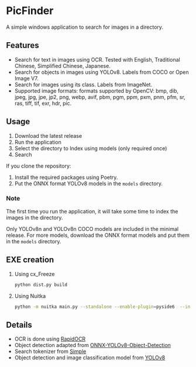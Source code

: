 # PicFinder

A simple windows application to search for images in a directory.

## Features

* Search for text in images using OCR. Tested with English, Traditional Chinese, Simplified Chinese, Japanese.
* Search for objects in images using YOLOv8. Labels from COCO or Open Image V7.
* Search for images using its class. Labels from ImageNet.
* Supported image formats: formats supported by OpenCV: bmp, dib, jpeg, jpg, jpe, jp2, png, webp, avif, pbm, pgm, ppm, pxm, pnm, pfm, sr, ras, tiff, tif, exr, hdr, pic.

## Usage

1. Download the latest release
2. Run the application
3. Select the directory to Index using models (only required once)
4. Search

If you clone the repository:

1. Install the required packages using Poetry.
2. Put the ONNX format YOLOv8 models in the `models` directory.

### Note

 The first time you run the application, it will take some time to index the images in the directory.

 Only YOLOv8n and YOLOv8n COCO models are included in the minimal release. For more models, download the ONNX format models and put them in the `models` directory.

## EXE creation

1. Using cx_Freeze

    ```bash
    python dist.py build
    ```

2. Using Nuitka

    ```bash
    python -m nuitka main.py --standalone --enable-plugin=pyside6  --include-data-dir=./backend/libsimple-windows-x64=lib/backend/libsimple-windows-x64 --include-data-files=./backend/libsimple-windows-x64/simple.dll=lib/backend/libsimple-windows-x64/simple.dll --include-data-dir=./models=models --include-data-dir=./.venv/Lib/site-packages/rapidocr_onnxruntime=rapidocr_onnxruntime --disable-console

    ```

## Details

* OCR is done using [RapidOCR](https://github.com/RapidAI/RapidOCR)
* Object detection adapted from [ONNX-YOLOv8-Object-Detection](https://github.com/ibaiGorordo/ONNX-YOLOv8-Object-Detection)
* Search tokenizer from [Simple](https://github.com/wangfenjin/simple)
* Object detection and image classification model from [YOLOv8](https://github.com/ultralytics/ultralytics)
